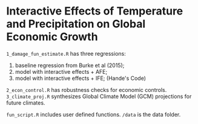 # Interactive Effects of Temperature and Precipitation on Global Economic Growth

`1_damage_fun_estimate.R` has three regressions:


1.   baseline regression from Burke et al (2015);
2.   model with interactive effects + AFE;
3.   model with interactive effects + IFE; (Hande's Code)

`2_econ_control.R` has robustness checks for economic controls.
`3_climate_proj.R` synthesizes Global Climate Model (GCM) projections for future climates.

`fun_script.R` includes user defined functions.
`/data` is the data folder.
